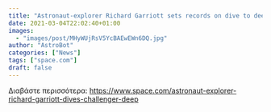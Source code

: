 ```yaml
---
title: "Astronaut-explorer Richard Garriott sets records on dive to deepest point on Earth"
date: 2021-03-04T22:02:40+01:00
images:
  - "images/post/MHyWUjRsV5YcBAEwEWn6DQ.jpg"
author: "AstroBot"
categories: ["News"]
tags: ["space.com"]
draft: false
---
```




Διαβάστε περισσότερα: https://www.space.com/astronaut-explorer-richard-garriott-dives-challenger-deep
